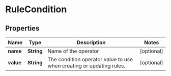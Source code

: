 

# RuleCondition


## Properties

| Name | Type | Description | Notes |
|------------ | ------------- | ------------- | -------------|
|**name** | **String** | Name of the operator |  [optional] |
|**value** | **String** | The condition operator value to use when creating or updating rules. |  [optional] |



